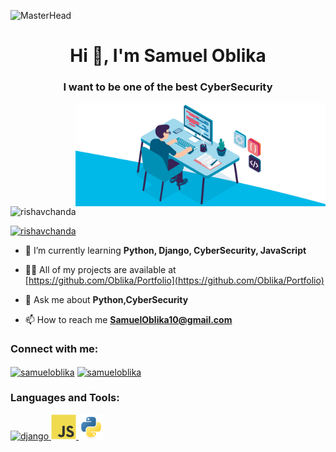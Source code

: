 ![MasterHead](https://user-images.githubusercontent.com/106103937/210346370-7a03f977-f2be-4085-b484-d24b0e8da766.png)

<h1 align="center">Hi 👋, I'm Samuel Oblika</h1>
<h3 align="center">I want to be one of the best CyberSecurity</h3>

<img align="right" alt="coding" width="400" src="https://raw.githubusercontent.com/Azael-Dev/Azael-Dev/master/coding.gif">

<p align="left"> <img src="https://komarev.com/ghpvc/?username=rishavchanda&label=Profile%20views&color=0e75b6&style=flat" alt="rishavchanda" /> </p>

<p align="left"> <a href="https://twitter.com/rishavchanda" target="blank"><img src="https://img.shields.io/twitter/follow/rishavchanda?logo=twitter&style=for-the-badge" alt="rishavchanda" /></a> </p>

- 🌱 I’m currently learning **Python, Django, CyberSecurity, JavaScript**

- 👨‍💻 All of my projects are available at [https://github.com/Oblika/Portfolio](https://github.com/Oblika/Portfolio)

- 💬 Ask me about **Python,CyberSecurity**

- 📫 How to reach me **SamuelOblika10@gmail.com**

<h3 align="left">Connect with me:</h3>
<p align="left">
<a href="https://linkedin.com/in/samueloblika" target="blank"><img align="center" src="https://raw.githubusercontent.com/rahuldkjain/github-profile-readme-generator/master/src/images/icons/Social/linked-in-alt.svg" alt="samueloblika" height="30" width="40" /></a>
<a href="https://instagram.com/samueloblika" target="blank"><img align="center" src="https://raw.githubusercontent.com/rahuldkjain/github-profile-readme-generator/master/src/images/icons/Social/instagram.svg" alt="samueloblika" height="30" width="40" /></a>
</p>

<h3 align="left">Languages and Tools:</h3>
<p align="left"> <a href="https://www.djangoproject.com/" target="_blank" rel="noreferrer"> <img src="https://cdn.worldvectorlogo.com/logos/django.svg" alt="django" width="40" height="40"/> </a> <a href="https://developer.mozilla.org/en-US/docs/Web/JavaScript" target="_blank" rel="noreferrer"> <img src="https://raw.githubusercontent.com/devicons/devicon/master/icons/javascript/javascript-original.svg" alt="javascript" width="40" height="40"/> </a> <a href="https://www.python.org" target="_blank" rel="noreferrer"> <img src="https://raw.githubusercontent.com/devicons/devicon/master/icons/python/python-original.svg" alt="python" width="40" height="40"/> </a> </p>
